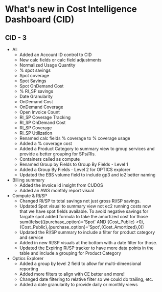 # What's new in Cost Intelligence Dashboard (CID) 

## CID - 3
* All 
	* Added an Account ID control to CID 
	* New calc fields or calc field adjustments
	* Normalized Usage Quantity 
	* % spot savings
	* Spot coverage
	* Spot Savings 
	* Spot OnDemand Cost
	* % RI_SP savings
	* Date Granularity
	* OnDemand  Cost
	* OnDemand Coverage
	* Open Invoice Count
	* RI_SP Coverage Tracking
	* RI_SP OnDemand Cost
	* RI_SP Coverage
	* RI_SP Utilization
	* Renamed calc fields % coverage to % coverage usage
	* Added a % coverage cost
	* Added a Product Category to summary view to group services and provide a better grouping for SPs/RIs.
	* Containers called as compute
	* Renamed Group by Fields to Group By Fields - Level 1
	* Added a Group By Fields - Level 2 for OPTICS explorer
	* Updated the EBS volume field to include gp3 and io2 better naming
* Billing summary
	* Added the invoice id insight from CUDOS
	* Added an AWS monthly report visual
* Compute & RI/SP
	* Changed RI/SP to total savings not just gross RI/SP savings.
	* Updated Spot visual to summary view not ec2 running costs now that we have spot fields 	available. To avoid negative savings for fargate spot added formula to take the amortized cost for those sum(ifelse(({purchase_option}='Spot' AND {Cost_Public} >0),{Cost_Public},{purchase_option}='Spot',{Cost_Amortized},0))
	* Updated the RI/SP summary to include a filter for product category and service
	* Added in new RI/SP visuals at the bottom with a date filter for those. 
	* Updated the Expiring RI/SP tracker to have more data points in the table and include a grouping for Product Category 
* Optics Explorer
	* Added a group by level 2 field to allow for multi-dimensional reporting
	* Added more filters to align with CE better and more!
	* Changed date filtering to relative filter so we could do trailing, etc.
	* Added a date granularity to provide daily or monthly views


